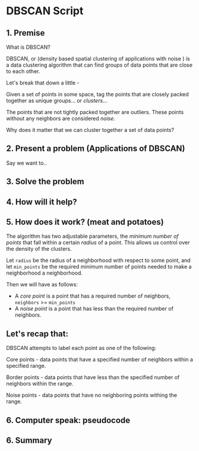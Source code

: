 # DBSCAN Script

## 1. Premise

What is DBSCAN?

DBSCAN, or (density based spatial clustering of applications with noise ) is a data clustering algorithm that can find groups of data points that are close to each other.

Let's break that down a little -

Given a set of points in some space, tag the points that are closely packed together as unique groups... or *clusters*... 

The points that are not tightly packed together are outliers. These points without any neighbors are considered *noise*.

Why does it matter that we can cluster together a set of data points?

## 2. Present a problem (Applications of DBSCAN)

Say we want to..

## 3. Solve the problem

## 4. How will it help?

## 5. How does it work? (meat and potatoes)
The algorithm has two adjustable parameters, the *minimum number of points* that fall within a certain *radius* of a point. This allows us control over the density of the clusters.

Let `radius`  be the radius of a neighborhood with respect to some point, and let `min_points` be the required minimum number of points needed to make a neighborhood a neighborhood.

Then we will have as follows:
- A *core point* is a point that has a required number of neighbors, `neighbors` >= `min_points`
- A *noise point* is a point that has less than the required number of neighbors.

## Let's recap that:

DBSCAN attempts to label each point as one of the following:

Core points - data points that have a specified number of neighbors within a specified range.

Border points - data points that have less than the specified number of neighbors within the range.

Noise points - data points that have no neighboring points withing the range.

## 6. Computer speak: pseudocode

## 6. Summary
